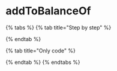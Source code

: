 # addToBalanceOf

{% tabs %}
{% tab title="Step by step" %}

{% endtab %}

{% tab title="Only code" %}

{% endtab %}
{% endtabs %}

